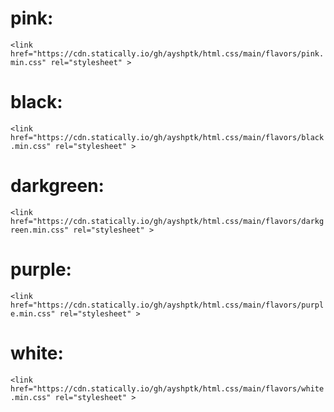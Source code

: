 # pink:

```<link href="https://cdn.statically.io/gh/ayshptk/html.css/main/flavors/pink.min.css" rel="stylesheet" >```

# black:

```<link href="https://cdn.statically.io/gh/ayshptk/html.css/main/flavors/black.min.css" rel="stylesheet" >```

# darkgreen:

```<link href="https://cdn.statically.io/gh/ayshptk/html.css/main/flavors/darkgreen.min.css" rel="stylesheet" >```

# purple:

```<link href="https://cdn.statically.io/gh/ayshptk/html.css/main/flavors/purple.min.css" rel="stylesheet" >```

# white:

```<link href="https://cdn.statically.io/gh/ayshptk/html.css/main/flavors/white.min.css" rel="stylesheet" >```

